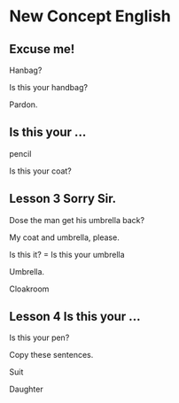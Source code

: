 # New Concept English

## Excuse me!

Hanbag?

Is this your handbag?

Pardon.

## Is this your ...

pencil

Is this your coat?

## Lesson 3 Sorry Sir.

Dose the man get his umbrella back?

My coat and umbrella, please.

Is this it? = Is this your umbrella 

Umbrella.

Cloakroom

## Lesson 4 Is this your ...

Is this your pen?

Copy these sentences.

Suit 

Daughter

